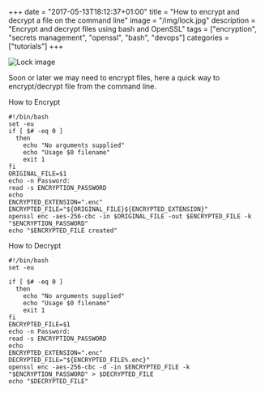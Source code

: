 +++
date = "2017-05-13T18:12:37+01:00"
title = "How to encrypt and decrypt a file on the command line"
image = "/img/lock.jpg"
description = "Encrypt and decrypt files using bash and OpenSSL"
tags = ["encryption", "secrets management", "openssl", "bash", "devops"]
categories = ["tutorials"]
+++

![Lock image](/img/lock.jpg)

Soon or later we may need to encrypt files, here a quick way to encrypt/decrypt file from the command line.

How to Encrypt

<pre><code class="bash">#!/bin/bash
set -eu
if [ $# -eq 0 ]
  then
    echo "No arguments supplied"
    echo "Usage $0 filename"
    exit 1
fi
ORIGINAL_FILE=$1
echo -n Password:
read -s ENCRYPTION_PASSWORD
echo
ENCRYPTED_EXTENSION=".enc"
ENCRYPTED_FILE="${ORIGINAL_FILE}${ENCRYPTED_EXTENSION}"
openssl enc -aes-256-cbc -in $ORIGINAL_FILE -out $ENCRYPTED_FILE -k "$ENCRYPTION_PASSWORD"
echo "$ENCRYPTED_FILE created"
</code></pre>

How to Decrypt

<pre><code class="bash">#!/bin/bash
set -eu

if [ $# -eq 0 ]
  then
    echo "No arguments supplied"
    echo "Usage $0 filename"
    exit 1
fi
ENCRYPTED_FILE=$1
echo -n Password:
read -s ENCRYPTION_PASSWORD
echo
ENCRYPTED_EXTENSION=".enc"
DECRYPTED_FILE="${ENCRYPTED_FILE%.enc}"
openssl enc -aes-256-cbc -d -in $ENCRYPTED_FILE -k "$ENCRYPTION_PASSWORD" > $DECRYPTED_FILE
echo "$DECRYPTED_FILE"
</code></pre>
